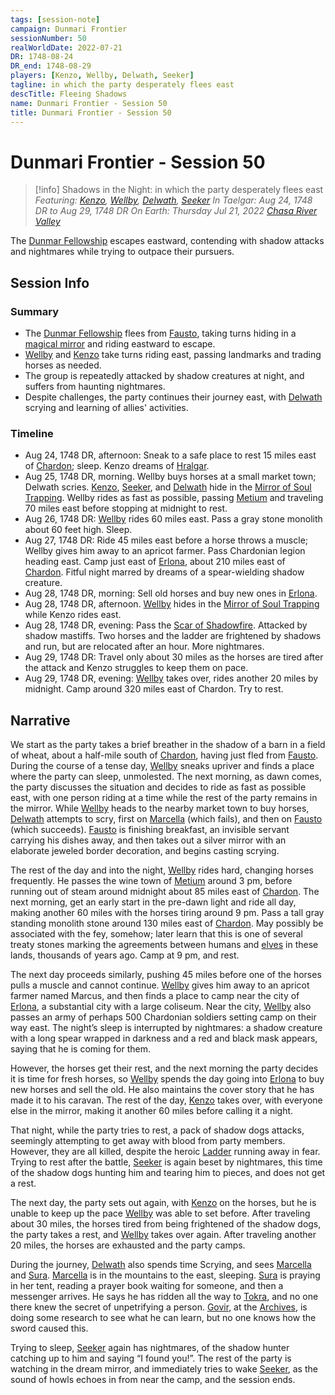 ```yaml
---
tags: [session-note]
campaign: Dunmari Frontier
sessionNumber: 50
realWorldDate: 2022-07-21
DR: 1748-08-24
DR_end: 1748-08-29
players: [Kenzo, Wellby, Delwath, Seeker]
tagline: in which the party desperately flees east
descTitle: Fleeing Shadows
name: Dunmari Frontier - Session 50
title: Dunmari Frontier - Session 50
---
```

# Dunmari Frontier - Session 50

>[!info] Shadows in the Night: in which the party desperately flees east
> *Featuring: [Kenzo](<../../../people/pcs/dunmar-fellowship/kenzo.md>), [Wellby](<../../../people/pcs/dunmar-fellowship/wellby.md>), [Delwath](<../../../people/pcs/dunmar-fellowship/delwath.md>), [Seeker](<../../../people/pcs/dunmar-fellowship/seeker.md>)*
> *In Taelgar: Aug 24, 1748 DR to Aug 29, 1748 DR*
> *On Earth: Thursday Jul 21, 2022*
> *[Chasa River Valley](<../../../gazetteer/west-coast/chardonian-empire/chasa-river-valley/chasa-river-valley.md>)*

The [Dunmar Fellowship](<../../../people/pcs/dunmar-fellowship/dunmar-fellowship.md>) escapes eastward, contending with shadow attacks and nightmares while trying to outpace their pursuers.
## Session Info
### Summary
- The [Dunmar Fellowship](<../../../people/pcs/dunmar-fellowship/dunmar-fellowship.md>) flees from [Fausto](<../../../people/chardonians/fausto.md>), taking turns hiding in a [magical mirror](<../treasure/mirror-of-soul-trapping.md>) and riding eastward to escape.
- [Wellby](<../../../people/pcs/dunmar-fellowship/wellby.md>) and [Kenzo](<../../../people/pcs/dunmar-fellowship/kenzo.md>) take turns riding east, passing landmarks and trading horses as needed.
- The group is repeatedly attacked by shadow creatures at night, and suffers from haunting nightmares.
- Despite challenges, the party continues their journey east, with [Delwath](<../../../people/pcs/dunmar-fellowship/delwath.md>) scrying and learning of allies' activities.

### Timeline
- Aug 24, 1748 DR, afternoon: Sneak to a safe place to rest 15 miles east of [Chardon](<../../../gazetteer/west-coast/chardonian-empire/chardon/chardon.md>); sleep. Kenzo dreams of [Hralgar](<../../../people/giants/hralgar.md>).
- Aug 25, 1748 DR, morning. Wellby buys horses at a small market town; Delwath scries. [Kenzo](<../../../people/pcs/dunmar-fellowship/kenzo.md>), [Seeker](<../../../people/pcs/dunmar-fellowship/seeker.md>), and [Delwath](<../../../people/pcs/dunmar-fellowship/delwath.md>) hide in the [Mirror of Soul Trapping](<../treasure/mirror-of-soul-trapping.md>). Wellby rides as fast as possible, passing [Metium](<../../../gazetteer/west-coast/chardonian-empire/chasa-river-valley/metium.md>) and traveling 70 miles east before stopping at midnight to rest.
- Aug 26, 1748 DR: [Wellby](<../../../people/pcs/dunmar-fellowship/wellby.md>) rides 60 miles east. Pass a gray stone monolith about 60 feet high. Sleep.
- Aug 27, 1748 DR: Ride 45 miles east before a horse throws a muscle; Wellby gives him away to an apricot farmer. Pass Chardonian legion heading east. Camp just east of [Erlona](<../../../gazetteer/west-coast/chardonian-empire/chasa-river-valley/erlona.md>), about 210 miles east of [Chardon](<../../../gazetteer/west-coast/chardonian-empire/chardon/chardon.md>). Fitful night marred by dreams of a spear-wielding shadow creature.
- Aug 28, 1748 DR, morning: Sell old horses and buy new ones in [Erlona](<../../../gazetteer/west-coast/chardonian-empire/chasa-river-valley/erlona.md>).
- Aug 28, 1748 DR, afternoon. [Wellby](<../../../people/pcs/dunmar-fellowship/wellby.md>) hides in the [Mirror of Soul Trapping](<../treasure/mirror-of-soul-trapping.md>) while Kenzo rides east. 
- Aug 28, 1748 DR, evening: Pass the [Scar of Shadowfire](<../../../gazetteer/west-coast/chardonian-empire/chasa-river-valley/scar-of-shadowfire.md>). Attacked by shadow mastiffs. Two horses and the ladder are frightened by shadows and run, but are relocated after an hour. More nightmares.
- Aug 29, 1748 DR: Travel only about 30 miles as the horses are tired after the attack and Kenzo struggles to keep them on pace. 
- Aug 29, 1748 DR, evening: [Wellby](<../../../people/pcs/dunmar-fellowship/wellby.md>) takes over, rides another 20 miles by midnight. Camp around 320 miles east of Chardon. Try to rest. 


## Narrative
We start as the party takes a brief breather in the shadow of a barn in a field of wheat, about a half-mile south of [Chardon](<../../../gazetteer/west-coast/chardonian-empire/chardon/chardon.md>), having just fled from [Fausto](<../../../people/chardonians/fausto.md>). During the course of a tense day, [Wellby](<../../../people/pcs/dunmar-fellowship/wellby.md>) sneaks upriver and finds a place where the party can sleep, unmolested. The next morning, as dawn comes, the party discusses the situation and decides to ride as fast as possible east, with one person riding at a time while the rest of the party remains in the mirror. While [Wellby](<../../../people/pcs/dunmar-fellowship/wellby.md>) heads to the nearby market town to buy horses, [Delwath](<../../../people/pcs/dunmar-fellowship/delwath.md>) attempts to scry, first on [Marcella](<../../../people/chardonians/marcella.md>) (which fails), and then on [Fausto](<../../../people/chardonians/fausto.md>) (which succeeds). [Fausto](<../../../people/chardonians/fausto.md>) is finishing breakfast, an invisible servant carrying his dishes away, and then takes out a silver mirror with an elaborate jeweled border decoration, and begins casting scrying. 

The rest of the day and into the night, [Wellby](<../../../people/pcs/dunmar-fellowship/wellby.md>) rides hard, changing horses frequently. He passes the wine town of [Metium](<../../../gazetteer/west-coast/chardonian-empire/chasa-river-valley/metium.md>) around 3 pm, before running out of steam around midnight about 85 miles east of [Chardon](<../../../gazetteer/west-coast/chardonian-empire/chardon/chardon.md>). The next morning, get an early start in the pre-dawn light and ride all day, making another 60 miles with the horses tiring around 9 pm. Pass a tall gray standing monolith stone around 130 miles east of [Chardon](<../../../gazetteer/west-coast/chardonian-empire/chardon/chardon.md>). May possibly be associated with the fey, somehow; later learn that this is one of several treaty stones marking the agreements between humans and [elves](<../../../species/children-of-the-embodied-gods/elves/elves.md>) in these lands, thousands of years ago. Camp at 9 pm, and rest.

The next day proceeds similarly, pushing 45 miles before one of the horses pulls a muscle and cannot continue. [Wellby](<../../../people/pcs/dunmar-fellowship/wellby.md>) gives him away to an apricot farmer named Marcus, and then finds a place to camp near the city of [Erlona](<../../../gazetteer/west-coast/chardonian-empire/chasa-river-valley/erlona.md>), a substantial city with a large coliseum. Near the city, [Wellby](<../../../people/pcs/dunmar-fellowship/wellby.md>) also passes an army of perhaps 500 Chardonian soldiers setting camp on their way east. The night’s sleep is interrupted by nightmares: a shadow creature with a long spear wrapped in darkness and a red and black mask appears, saying that he is coming for them.

However, the horses get their rest, and the next morning the party decides it is time for fresh horses, so [Wellby](<../../../people/pcs/dunmar-fellowship/wellby.md>) spends the day going into [Erlona](<../../../gazetteer/west-coast/chardonian-empire/chasa-river-valley/erlona.md>) to buy new horses and sell the old. He also maintains the cover story that he has made it to his caravan. The rest of the day, [Kenzo](<../../../people/pcs/dunmar-fellowship/kenzo.md>) takes over, with everyone else in the mirror, making it another 60 miles before calling it a night. 

That night, while the party tries to rest, a pack of shadow dogs attacks, seemingly attempting to get away with blood from party members. However, they are all killed, despite the heroic [Ladder](<../../../people/pcs/dunmar-fellowship/companions/ladder.md>) running away in fear. Trying to rest after the battle, [Seeker](<../../../people/pcs/dunmar-fellowship/seeker.md>) is again beset by nightmares, this time of the shadow dogs hunting him and tearing him to pieces, and does not get a rest. 

The next day, the party sets out again, with [Kenzo](<../../../people/pcs/dunmar-fellowship/kenzo.md>) on the horses, but he is unable to keep up the pace [Wellby](<../../../people/pcs/dunmar-fellowship/wellby.md>) was able to set before. After traveling about 30 miles, the horses tired from being frightened of the shadow dogs, the party takes a rest, and [Wellby](<../../../people/pcs/dunmar-fellowship/wellby.md>) takes over again. After traveling another 20 miles, the horses are exhausted and the party camps. 

During the journey, [Delwath](<../../../people/pcs/dunmar-fellowship/delwath.md>) also spends time Scrying, and sees [Marcella](<../../../people/chardonians/marcella.md>) and [Sura](<../../../people/dunmari/sura.md>). [Marcella](<../../../people/chardonians/marcella.md>) is in the mountains to the east, sleeping. [Sura](<../../../people/dunmari/sura.md>) is praying in her tent, reading a prayer book waiting for someone, and then a messenger arrives. He says he has ridden all the way to [Tokra](<../../../gazetteer/greater-dunmar/realms/dunmar/central-dunmar/tokra/tokra.md>), and no one there knew the secret of unpetrifying a person. [Govir](<../../../people/dunmari/govir.md>), at the [Archives](<../../../gazetteer/greater-dunmar/realms/dunmar/central-dunmar/tokra/archives.md>), is doing some research to see what he can learn, but no one knows how the sword caused this. 

Trying to sleep, [Seeker](<../../../people/pcs/dunmar-fellowship/seeker.md>) again has nightmares, of the shadow hunter catching up to him and saying “I found you!”. The rest of the party is watching in the dream mirror, and immediately tries to wake [Seeker](<../../../people/pcs/dunmar-fellowship/seeker.md>), as the sound of howls echoes in from near the camp, and the session ends. 
